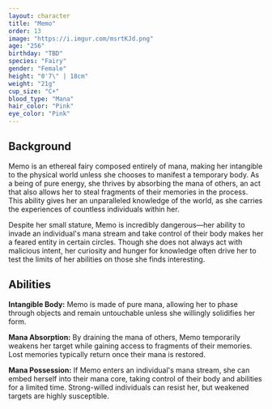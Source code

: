 ```yaml
---
layout: character
title: "Memo"
order: 13
image: "https://i.imgur.com/msrtKJd.png"
age: "256"
birthday: "TBD"
species: "Fairy"
gender: "Female"
height: "0'7\" | 18cm"
weight: "21g"
cup_size: "C+"
blood_type: "Mana"
hair_color: "Pink"
eye_color: "Pink"
---
```


## Background

Memo is an ethereal fairy composed entirely of mana, making her intangible to the physical world unless she chooses to manifest a temporary body. As a being of pure energy, she thrives by absorbing the mana of others, an act that also allows her to steal fragments of their memories in the process. This ability gives her an unparalleled knowledge of the world, as she carries the experiences of countless individuals within her.

Despite her small stature, Memo is incredibly dangerous—her ability to invade an individual's mana stream and take control of their body makes her a feared entity in certain circles. Though she does not always act with malicious intent, her curiosity and hunger for knowledge often drive her to test the limits of her abilities on those she finds interesting.

## Abilities

**Intangible Body:** Memo is made of pure mana, allowing her to phase through objects and remain untouchable unless she willingly solidifies her form.

**Mana Absorption:** By draining the mana of others, Memo temporarily weakens her target while gaining access to fragments of their memories. Lost memories typically return once their mana is restored.

**Mana Possession:** If Memo enters an individual's mana stream, she can embed herself into their mana core, taking control of their body and abilities for a limited time. Strong-willed individuals can resist her, but weakened targets are highly susceptible.

